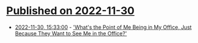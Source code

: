 # [Published on 2022-11-30](index.md)

* [2022-11-30, 15:33:00](https://soylentnews.org/article.pl?sid=22/11/30/009230&from=rss) - ['What's the Point of Me Being in My Office, Just Because They Want to See Me in the Office?'](https://soylentnews.org/article.pl?sid=22/11/30/009230&from=rss)
